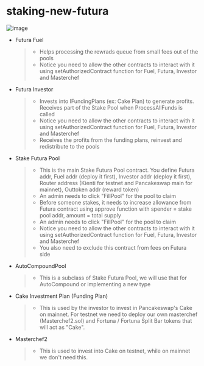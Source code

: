 # staking-new-futura

![image](https://user-images.githubusercontent.com/94194537/154544640-d648c282-abbc-4046-9aea-5433605b19e1.png)

- Futura Fuel 
  > - Helps processing the rewrads queue from small fees out of the pools
  > - Notice you need to allow the other contracts to interact with it using setAuthorizedContract function for Fuel, Futura, Investor and Masterchef
  
- Futura Investor
  > - Invests into IFundingPlans (ex: Cake Plan) to generate profits. Receives part of the Stake Pool when ProcessAllFunds is called
  > - Notice you need to allow the other contracts to interact with it using setAuthorizedContract function for Fuel, Futura, Investor and Masterchef
  > - Receives the profits from the funding plans, reinvest and redistribute to the pools
  
- Stake Futura Pool
  > - This is the main Stake Futura Pool contract. You define Futura addr, Fuel addr (deploy it first), Investor addr (deploy it first), Router address (Kienti for testnet and Pancakeswap main for mainnet), Outtoken addr (reward token)
  > - An admin needs to click "FillPool" for the pool to claim
  > - Before someone stakes, it needs to increase allowance from Futura contract using approve function with spender = stake pool addr, amount = total supply
  > - An admin needs to click "FillPool" for the pool to claim
  > - Notice you need to allow the other contracts to interact with it using setAuthorizedContract function for Fuel, Futura, Investor and Masterchef
  > - You also need to exclude this contract from fees on Futura side
- AutoCompoundPool
  > - This is a subclass of Stake Futura Pool, we will use that for AutoCompound or implementing a new type
- Cake Investment Plan (Funding Plan)
  > - This is used by the investor to invest in Pancakeswap's Cake on mainnet. For testnet we need to deploy our own masterchef (Masterchef2.sol) and Fortuna / Fortuna Split Bar tokens that will act as "Cake".
  
- Masterchef2
  > - This is used to invest into Cake on testnet, while on mainnet we don't need this. 
